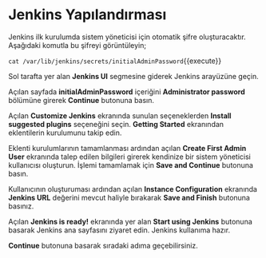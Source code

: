 # Jenkins Yapılandırması

Jenkins ilk kurulumda sistem yöneticisi için otomatik şifre oluşturacaktır. Aşağıdaki komutla bu şifreyi görüntüleyin;

`cat /var/lib/jenkins/secrets/initialAdminPassword`{{execute}}

Sol tarafta yer alan **Jenkins UI** segmesine giderek Jenkins arayüzüne geçin.

Açılan sayfada **initialAdminPassword** içeriğini **Administrator password** bölümüne girerek **Continue** butonuna basın.

Açılan **Customize Jenkins** ekranında sunulan seçeneklerden **Install suggested plugins** seçeneğini seçin. **Getting Started** ekranından eklentilerin kurulumunu takip edin.

Eklenti kurulumlarının tamamlanması ardından açılan **Create First Admin User** ekranında talep edilen bilgileri girerek kendinize bir sistem yöneticisi kullanıcısı oluşturun. İşlemi tamamlamak için **Save and Continue** butonuna basın.

Kullanıcının oluşturuması ardından açılan **Instance Configuration** ekranında **Jenkins URL** değerini mevcut haliyle bırakarak **Save and Finish** butonuna basınız.

Açılan **Jenkins is ready!** ekranında yer alan **Start using Jenkins** butonuna basarak Jenkins ana sayfasını ziyaret edin. Jenkins kullanıma hazır.

**Continue** butonuna basarak sıradaki adıma geçebilirsiniz.

